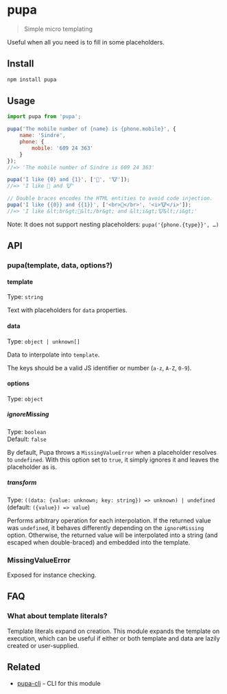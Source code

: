 # pupa

> Simple micro templating

Useful when all you need is to fill in some placeholders.

## Install

```sh
npm install pupa
```

## Usage

```js
import pupa from 'pupa';

pupa('The mobile number of {name} is {phone.mobile}', {
	name: 'Sindre',
	phone: {
		mobile: '609 24 363'
	}
});
//=> 'The mobile number of Sindre is 609 24 363'

pupa('I like {0} and {1}', ['🦄', '🐮']);
//=> 'I like 🦄 and 🐮'

// Double braces encodes the HTML entities to avoid code injection.
pupa('I like {{0}} and {{1}}', ['<br>🦄</br>', '<i>🐮</i>']);
//=> 'I like &lt;br&gt;🦄&lt;/br&gt; and &lt;i&gt;🐮&lt;/i&gt;'
```

Note: It does not support nesting placeholders: `pupa('{phone.{type}}', …)`

## API

### pupa(template, data, options?)

#### template

Type: `string`

Text with placeholders for `data` properties.

#### data

Type: `object | unknown[]`

Data to interpolate into `template`.

The keys should be a valid JS identifier or number (`a-z`, `A-Z`, `0-9`).

#### options

Type: `object`

##### ignoreMissing

Type: `boolean`\
Default: `false`

By default, Pupa throws a `MissingValueError` when a placeholder resolves to `undefined`. With this option set to `true`, it simply ignores it and leaves the placeholder as is.

##### transform

Type: `((data: {value: unknown; key: string}) => unknown) | undefined` (default: `({value}) => value`)

Performs arbitrary operation for each interpolation. If the returned value was `undefined`, it behaves differently depending on the `ignoreMissing` option. Otherwise, the returned value will be interpolated into a string (and escaped when double-braced) and embedded into the template.

### MissingValueError

Exposed for instance checking.

## FAQ

### What about template literals?

Template literals expand on creation. This module expands the template on execution, which can be useful if either or both template and data are lazily created or user-supplied.

## Related

- [pupa-cli](https://github.com/sindresorhus/pupa-cli) - CLI for this module
